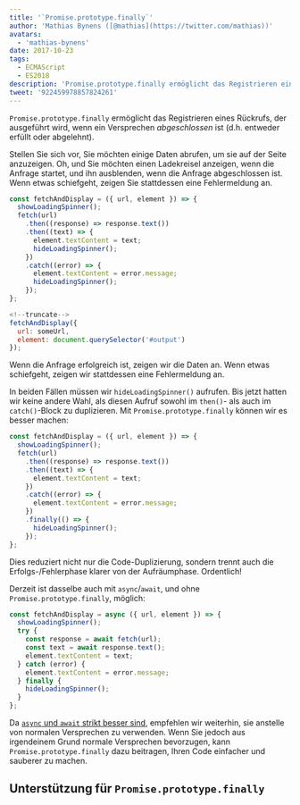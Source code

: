 ```yaml
---
title: '`Promise.prototype.finally`'
author: 'Mathias Bynens ([@mathias](https://twitter.com/mathias))'
avatars:
  - 'mathias-bynens'
date: 2017-10-23
tags:
  - ECMAScript
  - ES2018
description: 'Promise.prototype.finally ermöglicht das Registrieren eines Rückrufs, der ausgeführt wird, wenn ein Versprechen abgeschlossen ist (d.h. entweder erfüllt oder abgelehnt).'
tweet: '922459978857824261'
---
```

`Promise.prototype.finally` ermöglicht das Registrieren eines Rückrufs, der ausgeführt wird, wenn ein Versprechen _abgeschlossen_ ist (d.h. entweder erfüllt oder abgelehnt).

Stellen Sie sich vor, Sie möchten einige Daten abrufen, um sie auf der Seite anzuzeigen. Oh, und Sie möchten einen Ladekreisel anzeigen, wenn die Anfrage startet, und ihn ausblenden, wenn die Anfrage abgeschlossen ist. Wenn etwas schiefgeht, zeigen Sie stattdessen eine Fehlermeldung an.

```js
const fetchAndDisplay = ({ url, element }) => {
  showLoadingSpinner();
  fetch(url)
    .then((response) => response.text())
    .then((text) => {
      element.textContent = text;
      hideLoadingSpinner();
    })
    .catch((error) => {
      element.textContent = error.message;
      hideLoadingSpinner();
    });
};

<!--truncate-->
fetchAndDisplay({
  url: someUrl,
  element: document.querySelector('#output')
});
```

Wenn die Anfrage erfolgreich ist, zeigen wir die Daten an. Wenn etwas schiefgeht, zeigen wir stattdessen eine Fehlermeldung an.

In beiden Fällen müssen wir `hideLoadingSpinner()` aufrufen. Bis jetzt hatten wir keine andere Wahl, als diesen Aufruf sowohl im `then()`- als auch im `catch()`-Block zu duplizieren. Mit `Promise.prototype.finally` können wir es besser machen:

```js
const fetchAndDisplay = ({ url, element }) => {
  showLoadingSpinner();
  fetch(url)
    .then((response) => response.text())
    .then((text) => {
      element.textContent = text;
    })
    .catch((error) => {
      element.textContent = error.message;
    })
    .finally(() => {
      hideLoadingSpinner();
    });
};
```

Dies reduziert nicht nur die Code-Duplizierung, sondern trennt auch die Erfolgs-/Fehlerphase klarer von der Aufräumphase. Ordentlich!

Derzeit ist dasselbe auch mit `async`/`await`, und ohne `Promise.prototype.finally`, möglich:

```js
const fetchAndDisplay = async ({ url, element }) => {
  showLoadingSpinner();
  try {
    const response = await fetch(url);
    const text = await response.text();
    element.textContent = text;
  } catch (error) {
    element.textContent = error.message;
  } finally {
    hideLoadingSpinner();
  }
};
```

Da [`async` und `await` strikt besser sind](https://mathiasbynens.be/notes/async-stack-traces), empfehlen wir weiterhin, sie anstelle von normalen Versprechen zu verwenden. Wenn Sie jedoch aus irgendeinem Grund normale Versprechen bevorzugen, kann `Promise.prototype.finally` dazu beitragen, Ihren Code einfacher und sauberer zu machen.

## Unterstützung für `Promise.prototype.finally`

<feature-support chrome="63 /blog/v8-release-63"
                 firefox="58"
                 safari="11.1"
                 nodejs="10"
                 babel="yes https://github.com/zloirock/core-js#ecmascript-promise"></feature-support>
